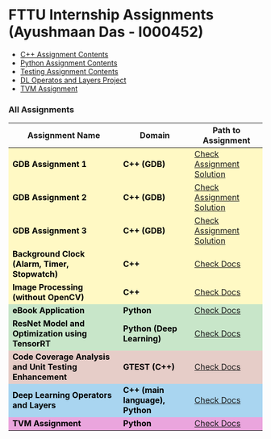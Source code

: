 # FTTU Internship Assignments (Ayushmaan Das - I000452)

- [C++ Assignment Contents](./cpp_assignments/README.md)
- [Python Assignment Contents](./python_assignments/README.md)
- [Testing Assignment Contents](./testing_assignments/README.md)
- [DL Operatos and Layers Project](./deepLearningOperators_assignment/)
- [TVM Assignment](./tvm_assignments/)

### All Assignments

<table>
  <thead>
    <tr>
      <th>Assignment Name</th>
      <th>Domain</th>
      <th>Path to Assignment</th>
    </tr>
  </thead>
  <tbody style='color:black'>
    <!-- C++ Domain -->
    <tr style="background-color: #FFF9C4;">
      <td><strong>GDB Assignment 1</strong></td>
      <td><strong>C++ (GDB)</strong></td>
      <td><a href="./cpp_assignments/Assignment_1/Solution.cpp">Check Assignment Solution</a></td>
    </tr>
    <tr style="background-color: #FFF9C4;">
      <td><strong>GDB Assignment 2</strong></td>
      <td><strong>C++ (GDB)</strong></td>
      <td><a href="./cpp_assignments/Assignment_2/Solution.cpp">Check Assignment Solution</a></td>
    </tr>
    <tr style="background-color: #FFF9C4;">
      <td><strong>GDB Assignment 3</strong></td>
      <td><strong>C++ (GDB)</strong></td>
      <td><a href="./cpp_assignments/Assignment_3/Solution.cpp">Check Assignment Solution</a></td>
    </tr>
    <tr style="background-color: #FFF9C4;">
      <td><strong>Background Clock (Alarm, Timer, Stopwatch)</strong></td>
      <td><strong>C++</strong></td>
      <td><a href="./cpp_assignments/Clock_Assignment/README.md">Check Docs</a></td>
    </tr>
    <tr style="background-color: #FFF9C4;">
      <td><strong>Image Processing (without OpenCV)</strong></td>
      <td><strong>C++</strong></td>
      <td><a href="./cpp_assignments/Image_Preprocessing_Assignment/README.md">Check Docs</a></td>
    </tr>
    <!-- Python Domain -->
    <tr style="background-color: #C8E6C9;">
      <td><strong>eBook Application</strong></td>
      <td><strong>Python</strong></td>
      <td><a href="./python_assignments/eBookApplication/README.md">Check Docs</a></td>
    </tr>
    <tr style="background-color: #C8E6C9;">
      <td><strong>ResNet Model and Optimization using TensorRT</strong></td>
      <td><strong>Python (Deep Learning)</strong></td>
      <td><a href="./python_assignments/Deep_Learning_TensorRT/README.md">Check Docs</a></td>
    </tr>
    </tr>
    <!-- Testing-->
    <tr style="background-color:rgb(230, 205, 200);">
      <td><strong>Code Coverage Analysis and Unit Testing Enhancement</strong></td>
      <td><strong>GTEST (C++)</strong></td>
      <td><a href="./testing_assignments/GTEST_codeCoverage_unitTesting/README.md">Check Docs</a></td>
    </tr>
    </tr>
    <!--Deep Learning Operators-->
    <tr style="background-color:rgb(169, 213, 240);">
      <td><strong>Deep Learning Operators and Layers</strong></td>
      <td><strong>C++ (main language), Python</strong></td>
      <td><a href="./deepLearningOperators_assignment/README.md">Check Docs</a></td>
    </tr>
    </tr>
    <!--TVM-->
    <tr style="background-color:rgb(234, 165, 221);">
      <td><strong>TVM Assignment</strong></td>
      <td><strong>Python</strong></td>
      <td><a href="./tvm_assignments/README.md">Check Docs</a></td>
    </tr>
    </tr>
  </tbody>
</table>
